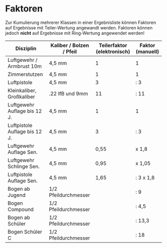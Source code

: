 # Faktoren

Zur Kumulierung mehrerer Klassen in einer Ergebnisliste können Faktoren auf Ergebnisse mit Teiler-Wertung angewandt
werden. Faktoren können jedoch **nicht** auf Ergebnisse mit Ring-Wertung angewendet werden!

| Disziplin                     | Kaliber / Bolzen / Pfeil | Teilerfaktor (elektronisch) | Faktor (manuell) |
|-------------------------------|--------------------------|-----------------------------|------------------|
| Luftgewehr / Armbrust 10m     | 4,5 mm                   | 1                           | 1                |
| Zimmerstutzen                 | 4,5 mm                   | 1                           | 1                |
| Luftpistole                   | 4,5 mm                   | 3                           | : 3              |
| Kleinkaliber, Großkaliber     | .22 lfB und 9mm          | 11                          | : 11             |
| Luftgewehr Auflage bis 12 J.  | 4,5 mm                   | 1                           | 1                |
| Luftpistole Auflage bis 12 J. | 4,5 mm                   | 3                           | : 3              |
| Luftgewehr Auflage Sen.       | 4,5 mm                   | 0,55                        | x 1,8            |
| Luftgewehr Schlinge Sen.      | 4,5 mm                   | 0,95                        | x 1,05           |
| Luftpistole Auflage Sen.      | 4,5 mm                   | 1,65                        | : 3 x 1,8        |
| Bogen ab Jugend               | 1/2 Pfeildurchmesser     |                             | : 9              |
| Bogen Compound                | 1/2 Pfeildurchmesser     |                             | : 4,5            |
| Bogen ab Schüler              | 1/2 Pfeildurchmesser     |                             | : 13,3           |
| Bogen Schüler C               | 1/2 Pfeildurchmesser     |                             | : 18             |


